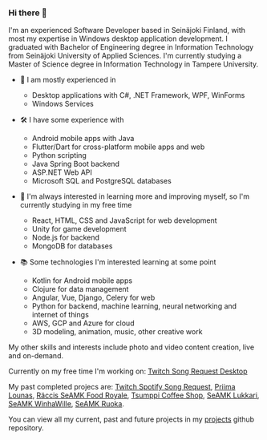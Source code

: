 ### Hi there 👋

I'm an experienced Software Developer based in Seinäjoki Finland, with most my expertise in Windows desktop application development. 
I graduated with Bachelor of Engineering degree in Information Technology from Seinäjoki University of Applied Sciences. 
I'm currently studying a Master of Science degree in Information Technology in Tampere University.

- 💼 I am mostly experienced in
  - Desktop applications with C#, .NET Framework, WPF, WinForms
  - Windows Services

- 🛠️ I have some experience with
  - Android mobile apps with Java
  - Flutter/Dart for cross-platform mobile apps and web
  - Python scripting
  - Java Spring Boot backend
  - ASP.NET Web API
  - Microsoft SQL and PostgreSQL databases

- 🌱 I'm always interested in learning more and improving myself, so I'm currently studying in my free time
  - React, HTML, CSS and JavaScript for web development
  - Unity for game development
  - Node.js for backend
  - MongoDB for databases

- 📚 Some technologies I'm interested learning at some point
  - Kotlin for Android mobile apps
  - Clojure for data management
  - Angular, Vue, Django, Celery for web
  - Python for backend, machine learning, neural networking and internet of things
  - AWS, GCP and Azure for cloud
  - 3D modeling, animation, music, other creative work

My other skills and interests include photo and video content creation, live and on-demand.

Currently on my free time I'm working on: [Twitch Song Request Desktop](https://github.com/Koodattu/twitch-song-request-desktop)

My past completed projecs are: [Twitch Spotify Song Request](https://github.com/Koodattu/twitch-spotify-song-request), [Priima Lounas](https://github.com/Koodattu/lunch-menu-app), [Räccis SeAMK Food Royale](https://github.com/Koodattu/jere-food-royale-android), [Tsumppi Coffee Shop](https://github.com/Koodattu/tsumppi-coffee-shop), [SeAMK Lukkari](https://github.com/Koodattu/SeAMK-Lukkari), [SeAMK WinhaWille](https://github.com/Koodattu/seamk-winhawille), [SeAMK Ruoka](https://github.com/Koodattu/seamk-ruoka).

You can view all my current, past and future projects in my [projects](https://github.com/Koodattu/projects) github repository.
